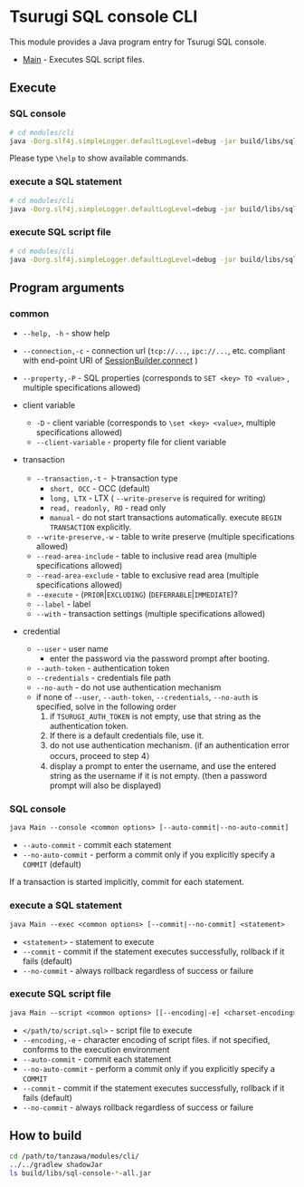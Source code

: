 # Tsurugi SQL console CLI

This module provides a Java program entry for Tsurugi SQL console.

* [Main] - Executes SQL script files.

[Main]:src/main/java/com/tsurugidb/console/cli/Main.java

## Execute

### SQL console

```sh
# cd modules/cli
java -Dorg.slf4j.simpleLogger.defaultLogLevel=debug -jar build/libs/sql-console-*-all.jar -c tcp://localhost:12345
```

Please type `\help` to show available commands.

### execute a SQL statement

```sh
# cd modules/cli
java -Dorg.slf4j.simpleLogger.defaultLogLevel=debug -jar build/libs/sql-console-*-all.jar --exec -c tcp://localhost:12345 "select * from test"
```

### execute SQL script file

```sh
# cd modules/cli
java -Dorg.slf4j.simpleLogger.defaultLogLevel=debug -jar build/libs/sql-console-*-all.jar --script -c tcp://localhost:12345 -e UTF-8 /path/to/script.sql
```

## Program arguments

### common

* `--help, -h` - show help
* `--connection,-c` - connection url (`tcp://...`, `ipc://...`, etc. compliant with end-point URI of [SessionBuilder.connect](https://github.com/project-tsurugi/tsubakuro/blob/98fa342082af04cf927b875b9d898dd7961f575e/modules/session/src/main/java/com/nautilus_technologies/tsubakuro/low/common/SessionBuilder.java#L35-L45) )
* `--property,-P` - SQL properties (corresponds to `SET <key> TO <value>` , multiple specifications allowed)
* client variable
  * `-D` - client variable (corresponds to `\set <key> <value>`, multiple specifications allowed)
  * `--client-variable` - property file for client variable
* transaction
  * `--transaction,-t` - トtransaction type
    * `short, OCC` - OCC (default)
    * `long, LTX` - LTX ( `--write-preserve` is required for writing)
    * `read, readonly, RO` - read only
    * `manual` - do not start transactions automatically. execute `BEGIN TRANSACTION` explicitly.
  * `--write-preserve,-w` - table to write preserve (multiple specifications allowed)
  * `--read-area-include` - table to inclusive read area (multiple specifications allowed)
  * `--read-area-exclude` - table to exclusive read area (multiple specifications allowed)
  * `--execute` - (`PRIOR`|`EXCLUDING`) (`DEFERRABLE`|`IMMEDIATE`)?
  * `--label` - label
  * `--with` - transaction settings (multiple specifications allowed)
* credential

  * `--user` - user name
    * enter the password via the password prompt after booting.
  * `--auth-token` - authentication token
  * `--credentials` - credentials file path
  * `--no-auth` - do not use authentication mechanism
  * if none of `--user`, `--auth-token`, `--credentials`, `--no-auth`  is specified, solve in the following order
    1. if `TSURUGI_AUTH_TOKEN` is not empty, use that string as the authentication token.
    2. If there is a default credentials file, use it.
    3. do not use authentication mechanism. (if an authentication error occurs, proceed to step 4）
    4. display a prompt to enter the username, and use the entered string as the username if it is not empty. (then a password prompt will also be displayed)

### SQL console

```txt
java Main --console <common options> [--auto-commit|--no-auto-commit]
```

* `--auto-commit` - commit each statement
* `--no-auto-commit` - perform a commit only if you explicitly specify a `COMMIT`  (default)

If a transaction is started implicitly, commit for each statement.

### execute a SQL statement

```txt
java Main --exec <common options> [--commit|--no-commit] <statement>
```

* `<statement>` - statement to execute
* `--commit` - commit if the statement executes successfully, rollback if it fails (default)
* `--no-commit` - always rollback regardless of success or failure

### execute SQL script file

```txt
java Main --script <common options> [[--encoding|-e] <charset-encoding>] [--auto-commit|--no-auto-commit|--commit|--no-commit] </path/to/script.sql>
```

* `</path/to/script.sql>` - script file to execute
* `--encoding,-e` - character encoding of script files. if not specified, conforms to the execution environment
* `--auto-commit` - commit each statement
* `--no-auto-commit` - perform a commit only if you explicitly specify a `COMMIT` 
* `--commit` - commit if the statement executes successfully, rollback if it fails (default)
* `--no-commit` - always rollback regardless of success or failure



## How to build

```bash
cd /path/to/tanzawa/modules/cli/
../../gradlew shadowJar
ls build/libs/sql-console-*-all.jar
```

